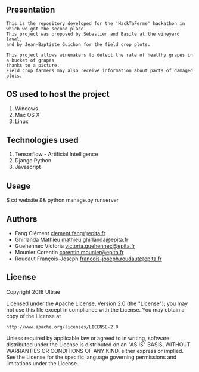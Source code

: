 ## Presentation
    This is the repository developed for the 'HackTaFerme' hackathon in which we got the second place.
    This project was proposed by Sébastien and Basile at the vineyard level,
    and by Jean-Baptiste Guichon for the field crop plots.

    This project allows winemakers to detect the rate of healthy grapes in a bucket of grapes
    thanks to a picture.
    Field crop farmers may also receive information about parts of damaged plots.


## OS used to host the project
1.  Windows
2.  Mac OS X
3.  Linux

## Technologies used
1.  Tensorflow - Artificial Intelligence
2.  Django Python
3.  Javascript

## Usage
  $ cd website && python manage.py runserver

## Authors
* Fang Clément 			clement.fang@epita.fr
* Ghirlanda Mathieu 		mathieu.ghirlanda@epita.fr
* Guehennec Victoria 		victoria.guehennec@epita.fr
* Mounier Corentin 		corentin.mounier@epita.fr
* Roudaut François-Joseph francois-joseph.roudaut@epita.fr

## License
Copyright 2018 Ultrae

Licensed under the Apache License, Version 2.0 (the "License");
you may not use this file except in compliance with the License.
You may obtain a copy of the License at

    http://www.apache.org/licenses/LICENSE-2.0

Unless required by applicable law or agreed to in writing, software
distributed under the License is distributed on an "AS IS" BASIS,
WITHOUT WARRANTIES OR CONDITIONS OF ANY KIND, either express or implied.
See the License for the specific language governing permissions and
limitations under the License.
